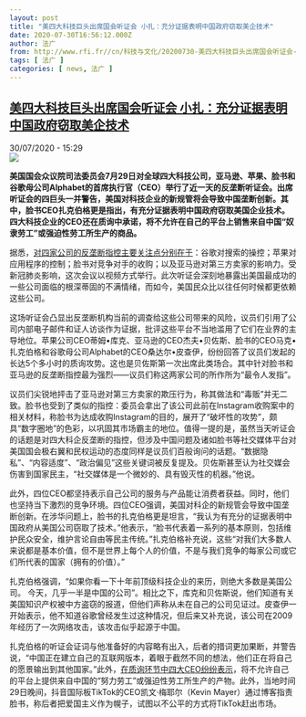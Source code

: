 ```yaml
---
layout: post
title: "美四大科技巨头出席国会听证会 小扎：充分证据表明中国政府窃取美企技术"
date: 2020-07-30T16:56:12.000Z
author: 法广
from: http://www.rfi.fr//cn/科技与文化/20200730-美四大科技巨头出席国会听证会-小扎-充分证据表明中国政府窃取美企技术
tags: [ 法广 ]
categories: [ news, 法广 ]
---
```

<!--1596128172000-->
[美四大科技巨头出席国会听证会 小扎：充分证据表明中国政府窃取美企技术](http://www.rfi.fr//cn/%E7%A7%91%E6%8A%80%E4%B8%8E%E6%96%87%E5%8C%96/20200730-%E7%BE%8E%E5%9B%9B%E5%A4%A7%E7%A7%91%E6%8A%80%E5%B7%A8%E5%A4%B4%E5%87%BA%E5%B8%AD%E5%9B%BD%E4%BC%9A%E5%90%AC%E8%AF%81%E4%BC%9A-%E5%B0%8F%E6%89%8E-%E5%85%85%E5%88%86%E8%AF%81%E6%8D%AE%E8%A1%A8%E6%98%8E%E4%B8%AD%E5%9B%BD%E6%94%BF%E5%BA%9C%E7%AA%83%E5%8F%96%E7%BE%8E%E4%BC%81%E6%8A%80%E6%9C%AF)
------

<div>
<div>30/07/2020 - 15:29</div><img src="https://s.rfi.fr/media/display/677588c6-d260-11ea-a7bf-005056a964fe/w:310/p:16x9/tim-cook-antitrust-hearing-2020.jpg"><p><strong>美国国会众议院司法委员会7月29日对全球四大科技公司，亚马逊、苹果、脸书和谷歌母公司Alphabet的首席执行官（CEO）举行了近一天的反垄断听证会。出席听证会的四巨头一并警告，美国对科技企业的新规管将会导致中国垄断创新。其中，脸书CEO扎克伯格更是指出，有充分证据表明中国政府窃取美国企业技术。四大科技企业的CEO还在质询中承诺，将不允许在自己的平台上销售来自中国“奴隶劳工”或强迫性劳工所生产的商品。</strong></p><div class="t-content__body u-clearfix"><div class="m-interstitial"></div><p>据悉，<a target="_blank" href="http://www.youtube.com/watch?v=1s1uWo1_bzg">对四家公司的反垄断指控主要关注点分别在于</a>：谷歌对搜索的操控；苹果对应用程序的控制；脸书对竞争对手的收购；以及亚马逊对第三方卖家的影响力。受新冠肺炎影响，这次会议以视频方式举行。此次听证会深刻地暴露出美国最成功的一些公司面临的根深蒂固的不满情绪，而如今，美国民众比以往任何时候都更依赖这些公司。</p><p>这场听证会凸显出反垄断机构当前的调查给这些公司带来的风险，议员们引用了公司内部电子邮件和证人访谈作为证据，批评这些平台不当地滥用了它们在业界的主导地位。苹果公司CEO蒂姆•库克、亚马逊的CEO杰夫•贝佐斯、脸书的CEO马克•扎克伯格和谷歌母公司Alphabet的CEO桑达尔•皮查伊，纷纷回答了议员们发起的长达5个多小时的质询攻势。这也是贝佐斯第一次出席此类场合。其中针对脸书和亚马逊的反垄断指控最为强烈——议员们称这两家公司的所作所为“最令人发指”。</p><p>议员们尖锐地抨击了亚马逊对第三方卖家的欺压行为，称其做法和“毒贩”并无二致。脸书也受到了类似的指控：委员会拿出了该公司此前在Instagram收购案中的相关材料，称脸书为达成收购Instagram的目的，展开了“破坏性的攻势”，颇具“数字圈地”的色彩，以巩固其市场霸主的地位。值得一提的是，虽然当天听证会的话题是对四大科企反垄断的指控，但涉及中国问题及诸如脸书等社交媒体平台对美国国会极右翼和民权运动的态度同样是议员们百般询问的话题。“数据隐私”、“内容适度”、“政治偏见”这些关键词被反复提及。贝佐斯甚至认为社交媒会伤害到国家民主，“社交媒体是一个微妙的、具有毁灭性的机器。”他说。</p><p>此外，四位CEO都坚持表示自己公司的服务与产品能让消费者获益。同时，他们也坚持当下激烈的竞争环境。四位CEO强调，美国对科企的新规管会导致中国垄断创新。在涉华问题上，脸书的扎克伯格更是坦言，“我认为有充分的证据表明中国政府从美国公司窃取了技术。”他表示，“脸书代表着一系列的基本原则，包括维护民众安全，维护言论自由等民主传统。”扎克伯格补充说，这些“对我们大多数人来说都是基本价值，但不是世界上每个人的价值，不是与我们竞争的每家公司或它们所代表的国家（拥有的价值）。”</p><p>扎克伯格强调，“如果你看一下十年前顶级科技企业的来历，则绝大多数是美国公司。 今天，几乎一半是中国的公司”。相比之下，库克和贝佐斯说，他们知道有关美国知识产权被中方盗窃的报道，但他们声称从未在自己的公司见证过。皮查伊一开始表示，他不知道谷歌曾经发生过这种情况，但后来又补充说，该公司在2009年经历了一次网络攻击，该攻击似乎起源于中国。</p><p>扎克伯格的听证会证词与他准备好的内容略有出入，后者的措词更加果断，并警告说，“中国正在建立自己的互联网版本，着眼于截然不同的想法，他们正在将自己的愿景输出到其他国家。”此外，<a target="_blank" href="http://www.youtube.com/watch?v=iavz308SPz8">在质询环节中四大CEO纷纷表示</a>，将不允许自己的平台上提供来自中国的“努力劳工”或强迫性劳工所生产的产物。此外，当地时间29日晚间，抖音国际板TikTok的CEO凯文·梅耶尔（Kevin Mayer）通过博客指责脸书，称后者把爱国主义作为幌子，试图以不公平的方式将TikTok赶出市场。</p><div class="o-self-promo o-self-promo--nl o-self-promo--hidden" data-selfpromo-newsletter></div><div class="o-self-promo o-self-promo--app o-self-promo--hidden" data-selfpromo-app></div></div>
</div>
